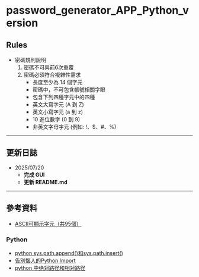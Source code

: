 # password_generator_APP_Python_version
## Rules
* 密碼規則說明
    1. 密碼不可與前6次重覆
    2. 密碼必須符合複雜性需求
        * 長度至少為 14 個字元
        * 密碼中，不可包含帳號相關字眼
        * 包含下列四種字元中的四種
        * 英文大寫字元 (A 到 Z)
        * 英文小寫字元 (a 到 z)
        * 10 進位數字 (0 到 9)
        * 非英文字母字元 (例如: !、$、#、%)
---
## 更新日誌
* 2025/07/20
    * **完成 GUI**
    * **更新 README.md**
---
## 參考資料
* [ASCII可顯示字元（共95個）](https://zh.wikipedia.org/zh-tw/ASCII#%E5%8F%AF%E6%98%BE%E7%A4%BA%E5%AD%97%E7%AC%A6)
### Python
* [python sys.path.append()和sys.path.insert()](https://blog.csdn.net/dcrmg/article/details/79546962)
* [告別惱人的Python Import](https://minglunwu.com/notes/2021/python_import.html/)
* [python 中绝对路径和相对路径](https://blog.csdn.net/zhang_j_mail/article/details/129546509)